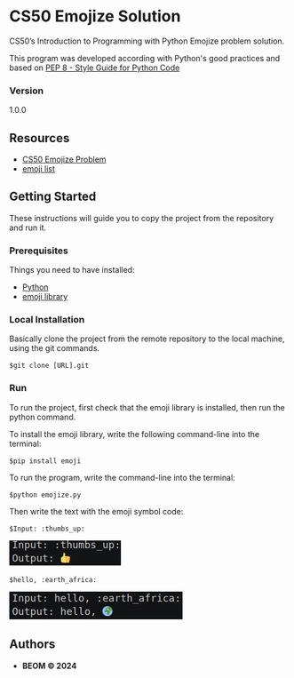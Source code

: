 # CS50 Emojize Solution
CS50’s Introduction to Programming with Python Emojize problem solution.

This program was developed according with Python's good practices and based on [PEP 8 - Style Guide for Python Code](https://peps.python.org/pep-0008/)

### Version
1.0.0


## Resources
* [CS50 Emojize Problem](https://cs50.harvard.edu/python/2022/psets/4/emojize/)
* [emoji list](https://carpedm20.github.io/emoji/all.html?enableList=enable_list_alias)


## Getting Started

These instructions will guide you to copy the project from the repository and run it.

### Prerequisites

Things you need to have installed:
* [Python](https://docs.python.org/3/using/unix.html#getting-and-installing-the-latest-version-of-python)
* [emoji library](https://pypi.org/project/emoji/)

### Local Installation

Basically clone the project from the remote repository to the local machine, using the git commands.

```
$git clone [URL].git
```

### Run
To run the project, first check that the emoji library is installed, then run the python command.

To install the emoji library, write the following command-line into the terminal:
```
$pip install emoji
```

To run the program, write the command-line into the terminal:
```
$python emojize.py
```
Then write the text with the emoji symbol code:
```
$Input: :thumbs_up:
```
![thumbs up output](./output_thumbs_up.png)
```
$hello, :earth_africa:
```
![output earth africa](./output_earth_africa.png)


## Authors

* **BEOM &copy; 2024**

